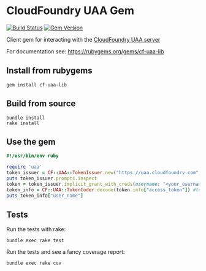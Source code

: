 # CloudFoundry UAA Gem
[![Build Status](https://travis-ci.org/cloudfoundry/cf-uaa-lib.png)](https://travis-ci.org/cloudfoundry/cf-uaa-lib)
[![Gem Version](https://badge.fury.io/rb/cf-uaa-lib.png)](http://badge.fury.io/rb/cf-uaa-lib)

Client gem for interacting with the [CloudFoundry UAA server](https://github.com/cloudfoundry/uaa)

For documentation see: https://rubygems.org/gems/cf-uaa-lib

## Install from rubygems

```plain
gem install cf-uaa-lib
```

## Build from source

```plain
bundle install
rake install
```

## Use the gem

```ruby
#!/usr/bin/env ruby

require 'uaa'
token_issuer = CF::UAA::TokenIssuer.new("https://uaa.cloudfoundry.com", "vmc")
puts token_issuer.prompts.inspect
token = token_issuer.implicit_grant_with_creds(username: "<your_username>", password: "<your_password>")
token_info = CF::UAA::TokenCoder.decode(token.info["access_token"]) #token signature not verified
puts token_info["user_name"]
```

## Tests

Run the tests with rake:

```plain
bundle exec rake test
```

Run the tests and see a fancy coverage report:

```plain
bundle exec rake cov
```

